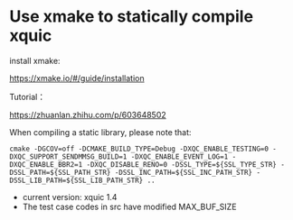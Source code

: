 # Use xmake to statically compile xquic

install xmake:

https://xmake.io/#/guide/installation


Tutorial：

https://zhuanlan.zhihu.com/p/603648502

When compiling a static library, please note that:
```
cmake -DGCOV=off -DCMAKE_BUILD_TYPE=Debug -DXQC_ENABLE_TESTING=0 -DXQC_SUPPORT_SENDMMSG_BUILD=1 -DXQC_ENABLE_EVENT_LOG=1 -DXQC_ENABLE_BBR2=1 -DXQC_DISABLE_RENO=0 -DSSL_TYPE=${SSL_TYPE_STR} -DSSL_PATH=${SSL_PATH_STR} -DSSL_INC_PATH=${SSL_INC_PATH_STR} -DSSL_LIB_PATH=${SSL_LIB_PATH_STR} ..
```

- current version: xquic 1.4
- The test case codes in src have modified MAX_BUF_SIZE

